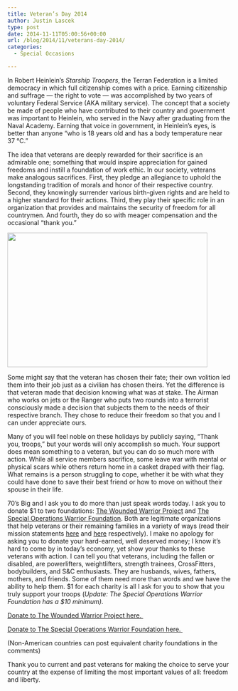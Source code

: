 ```yaml
---
title: Veteran’s Day 2014
author: Justin Lascek
type: post
date: 2014-11-11T05:00:56+00:00
url: /blog/2014/11/veterans-day-2014/
categories:
  - Special Occasions

---
```

In Robert Heinlein&#8217;s _Starship Troopers_, the Terran Federation is a limited democracy in which full citizenship comes with a price. Earning citizenship and suffrage &#8212; the right to vote &#8212; was accomplished by two years of voluntary Federal Service (AKA military service). The concept that a society be made of people who have contributed to their country and government was important to Heinlein, who served in the Navy after graduating from the Naval Academy. Earning that voice in government, in Heinlein&#8217;s eyes, is better than anyone &#8220;who is 18 years old and has a body temperature near 37 °C.&#8221;

The idea that veterans are deeply rewarded for their sacrifice is an admirable one; something that would inspire appreciation for gained freedoms and instill a foundation of work ethic. In our society, veterans make analogous sacrifices. First, they pledge an allegiance to uphold the longstanding tradition of morals and honor of their respective country. Second, they knowingly surrender various birth-given rights and are held to a higher standard for their actions. Third, they play their specific role in an organization that provides and maintains the security of freedom for all countrymen. And fourth, they do so with meager compensation and the occasional &#8220;thank you.&#8221;

[<img data-attachment-id="7753" data-permalink="/blog/2012/09/remembering-911/2012-06-22_15-33-50_431/" data-orig-file="/2012/09/2012-06-22_15-33-50_431.jpg" data-orig-size="850,571" data-comments-opened="1" data-image-meta="{&quot;aperture&quot;:&quot;2.8&quot;,&quot;credit&quot;:&quot;&quot;,&quot;camera&quot;:&quot;DROID BIONIC&quot;,&quot;caption&quot;:&quot;&quot;,&quot;created_timestamp&quot;:&quot;0&quot;,&quot;copyright&quot;:&quot;&quot;,&quot;focal_length&quot;:&quot;4.6&quot;,&quot;iso&quot;:&quot;65535&quot;,&quot;shutter_speed&quot;:&quot;0.086613&quot;,&quot;title&quot;:&quot;&quot;}" data-image-title="2012-06-22_15-33-50_431" data-image-description="<p>The flag that was pulled from the twin tower wreckage on display in the FBI building</p>
" data-medium-file="/2012/09/2012-06-22_15-33-50_431-200x134.jpg" data-large-file="/2012/09/2012-06-22_15-33-50_431-450x302.jpg" class="size-large wp-image-7753 aligncenter" title="2012-06-22_15-33-50_431" src="/2012/09/2012-06-22_15-33-50_431-450x302.jpg" alt="" width="450" height="302" srcset="/2012/09/2012-06-22_15-33-50_431-450x302.jpg 450w, /2012/09/2012-06-22_15-33-50_431-150x100.jpg 150w, /2012/09/2012-06-22_15-33-50_431-200x134.jpg 200w, /2012/09/2012-06-22_15-33-50_431-446x300.jpg 446w, /2012/09/2012-06-22_15-33-50_431.jpg 850w" sizes="(max-width: 450px) 100vw, 450px" />][1]

Some might say that the veteran has chosen their fate; their own volition led them into their job just as a civilian has chosen theirs. Yet the difference is that veteran made that decision knowing what was at stake. The Airman who works on jets or the Ranger who puts two rounds into a terrorist consciously made a decision that subjects them to the needs of their respective branch. They chose to reduce their freedom so that you and I can under appreciate ours.

Many of you will feel noble on these holidays by publicly saying, &#8220;Thank you, troops,&#8221; but your words will only accomplish so much. Your support does mean something to a veteran, but you can do so much more with action. While all service members sacrifice, some leave war with mental or physical scars while others return home in a casket draped with their flag. What remains is a person struggling to cope, whether it be with what they could have done to save their best friend or how to move on without their spouse in their life.

70&#8217;s Big and I ask you to do more than just speak words today. I ask you to donate $1 to two foundations: <a href="https://support.woundedwarriorproject.org/default.aspx?tsid=66&campaignSource=WEBSITE&source=ONLINE" target="_blank">The Wounded Warrior Project</a> and <a href="http://www.specialops.org/" target="_blank">The Special Operations Warrior Foundation</a>. Both are legitimate organizations that help veterans or their remaining families in a variety of ways (read their mission statements <a href="http://www.woundedwarriorproject.org/mission.aspx" target="_blank">here</a> and <a href="http://www.specialops.org/?page=MissionStatement" target="_blank">here</a> respectively). I make no apology for asking you to donate your hard-earned, well deserved money; I know it&#8217;s hard to come by in today&#8217;s economy, yet show your thanks to these veterans with action. I can tell you that veterans, including the fallen or disabled, are powerlifters, weightlifters, strength trainees, CrossFitters, bodybuilders, and S&C enthusiasts. They are husbands, wives, fathers, mothers, and friends. Some of them need more than words and we have the ability to help them. $1 for each charity is all I ask for you to show that you truly support your troops (_Update: The Special Operations Warrior Foundation has a $10 minimum)_.

<a href="https://support.woundedwarriorproject.org/default.aspx?tsid=66&campaignSource=WEBSITE&source=ONLINE" target="_blank">Donate to The Wounded Warrior Project here. </a>

<a href="http://www.specialops.org/" target="_blank">Donate to The Special Operations Warrior Foundation here. </a>

(Non-American countries can post equivalent charity foundations in the comments)

Thank you to current and past veterans for making the choice to serve your country at the expense of limiting the most important values of all: freedom and liberty.

 [1]: /blog/2012/09/remembering-911/
